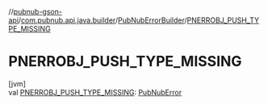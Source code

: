 //[pubnub-gson-api](../../../index.md)/[com.pubnub.api.java.builder](../index.md)/[PubNubErrorBuilder](index.md)/[PNERROBJ_PUSH_TYPE_MISSING](-p-n-e-r-r-o-b-j_-p-u-s-h_-t-y-p-e_-m-i-s-s-i-n-g.md)

# PNERROBJ_PUSH_TYPE_MISSING

[jvm]\
val [PNERROBJ_PUSH_TYPE_MISSING](-p-n-e-r-r-o-b-j_-p-u-s-h_-t-y-p-e_-m-i-s-s-i-n-g.md): [PubNubError](../../../../../pubnub-kotlin/pubnub-kotlin-api/pubnub-kotlin-api/com.pubnub.api/-pub-nub-error/index.md)
